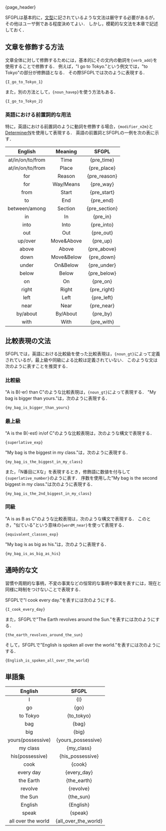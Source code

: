 {page_header}

SFGPLは基本的に，[文型]({docs_sentence_pattern})に記されているような文法は厳守する必要があるが，その他はユーザ側である程度決めてよい．
しかし，模範的な文法を本章で記述しておく．

## 文章を修飾する方法

文章全体に対して修飾するためには，基本的にその文内の動詞を```{verb_add}```を使用することで修飾する．
例えば，"I go to Tokyo."という例文では，"to Tokyo"の部分が修飾語となる．
その際SFGPLでは次のように表現する．

```SFGPL
{I_go_to_Tokyo_1}
```

また，別の方法として，```{noun_havep}```を使う方法もある．

```SFGPL
{I_go_to_Tokyo_2}
```

### 英語における前置詞的な用法

特に，英語における前置詞のように動詞を修飾する場合，```{modifier_n2m}```と[DeterminerN]({docs_DeterminerN})を使用して表現する．
英語の前置詞とSFGPLの一例を次の表に示す．

|English|Meaning|SFGPL|
|:-:|:-:|:-:|
|at/in/on/to/from|Time|{pre_time}|
|at/in/on/to/from|Place|{pre_place}|
|for|Reason|{pre_reason}|
|for|Way/Means|{pre_way}|
|from|Start|{pre_start}|
|to|End|{pre_end}|
|between/among|Section|{pre_section}|
|in|In|{pre_in}|
|into|Into|{pre_into}|
|out|Out|{pre_out}|
|up/over|Move&Above|{pre_up}|
|above|Above|{pre_above}|
|down|Move&Below|{pre_down}|
|under|On&Below|{pre_under}|
|below|Below|{pre_below}|
|on|On|{pre_on}|
|right|Right|{pre_right}|
|left|Left|{pre_left}|
|near|Near|{pre_near}|
|by/about|By/About|{pre_by}|
|with|With|{pre_with}|

## 比較表現の文法

SFGPLでは，英語における比較級を使った比較表現は，```{noun_gt}```によって定義されているが，最上級や同級による比較は定義されていない．
このような文は次のように表すことを推奨する．

### 比較級

"A is B(-er) than C"のような比較表現は，```{noun_gt}```によって表現する．
"My bag is bigger than yours."は，次のように表現する．

```SFGPL
{my_bag_is_bigger_than_yours}
```

### 最上級

"A is the B(-est) in/of C"のような比較表現は，次のような構文で表現する．

```SFGPL
{superlative_exp}
```

"My bag is the biggest in my class."は，次のように表現する．

```SFGPL
{my_bag_is_the_biggest_in_my_class}
```

また，「N番目にXな」を表現するとき，修飾語に数値を付与して```{superlative_number}```のように表す．
序数を使用した"My bag is the second biggest in my class."は次のように表現する．

```SFGPL
{my_bag_is_the_2nd_biggest_in_my_class}
```

### 同級

"A is as B as C"のような比較表現は，次のような構文で表現する．
このとき，"似ている"という意味の```{wordM_near}```を使って表現する．

```SFGPL
{equivalent_classes_exp}
```

"My bag is as big as his."は，次のように表現する．

```SFGPL
{my_bag_is_as_big_as_his}
```

## 通時的な文

習慣や周期的な事柄，不変の事実などの恒常的な事柄や事実を表すには，現在と同様に時制をつけないことで表現する．

SFGPLで"I cook every day."を表すには次のようにする．

```SFGPL
{I_cook_every_day}
```

また，SFGPLで"The Earth revolves around the Sun."を表すには次のようにする．

```SFGPL
{the_earth_revolves_around_the_sun}
```

そして，SFGPLで"English is spoken all over the world."を表すには次のようにする．

```SFGPL
{English_is_spoken_all_over_the_world}
```

## 単語集

|English|SFGPL|
|:-:|:-:|
|I|{I}|
|go|{go}|
|to Tokyo|{to_tokyo}|
|bag|{bag}|
|big|{big}|
|yours(possessive)|{yours_possessive}|
|my class|{my_class}|
|his(possessive)|{his_possessive}|
|cook|{cook}|
|every day|{every_day}|
|the Earth|{the_earth}|
|revolve|{revolve}|
|the Sun|{the_sun}|
|English|{English}|
|speak|{speak}|
|all over the world|{all_over_the_world}|
